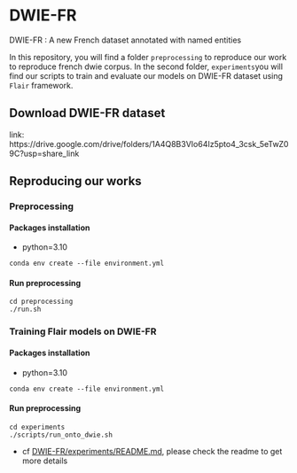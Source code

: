 # DWIE-FR
DWIE-FR : A new French dataset annotated with named entities


In this repository, you will find a folder `preprocessing` to reproduce our work to reproduce french dwie corpus. In the second folder, `experiments`you will find our scripts to train and evaluate our models on DWIE-FR dataset using `Flair` framework.

## Download DWIE-FR dataset
<p>link: <a>https://drive.google.com/drive/folders/1A4Q8B3VIo64Iz5pto4_3csk_5eTwZ09C?usp=share_link</a></p>

## Reproducing our works
### Preprocessing

#### Packages installation
* python=3.10

```
conda env create --file environment.yml
```
#### Run preprocessing
```
cd preprocessing
./run.sh
```


### Training Flair models on DWIE-FR

#### Packages installation
* python=3.10

```
conda env create --file environment.yml
```
#### Run preprocessing
```
cd experiments
./scripts/run_onto_dwie.sh
```
* cf [DWIE-FR/experiments/README.md](experiments/README.md), please check the readme to get more details

